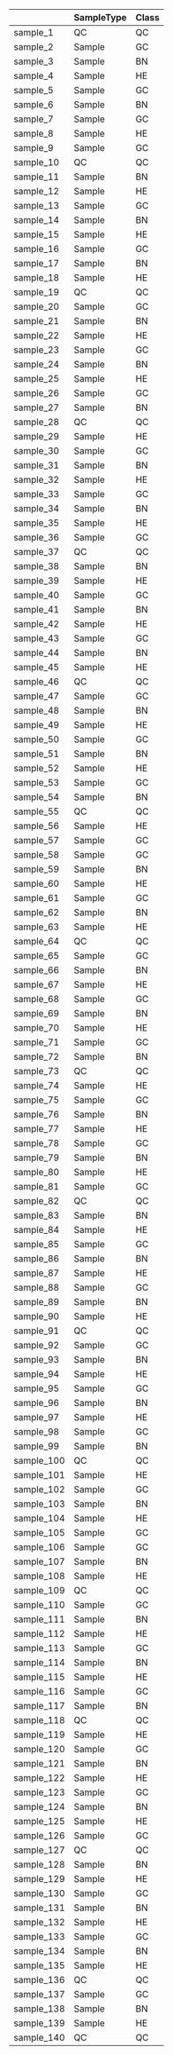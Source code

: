 |           |SampleType |Class |
|:----------|:----------|:-----|
|sample_1   |QC         |QC    |
|sample_2   |Sample     |GC    |
|sample_3   |Sample     |BN    |
|sample_4   |Sample     |HE    |
|sample_5   |Sample     |GC    |
|sample_6   |Sample     |BN    |
|sample_7   |Sample     |GC    |
|sample_8   |Sample     |HE    |
|sample_9   |Sample     |GC    |
|sample_10  |QC         |QC    |
|sample_11  |Sample     |BN    |
|sample_12  |Sample     |HE    |
|sample_13  |Sample     |GC    |
|sample_14  |Sample     |BN    |
|sample_15  |Sample     |HE    |
|sample_16  |Sample     |GC    |
|sample_17  |Sample     |BN    |
|sample_18  |Sample     |HE    |
|sample_19  |QC         |QC    |
|sample_20  |Sample     |GC    |
|sample_21  |Sample     |BN    |
|sample_22  |Sample     |HE    |
|sample_23  |Sample     |GC    |
|sample_24  |Sample     |BN    |
|sample_25  |Sample     |HE    |
|sample_26  |Sample     |GC    |
|sample_27  |Sample     |BN    |
|sample_28  |QC         |QC    |
|sample_29  |Sample     |HE    |
|sample_30  |Sample     |GC    |
|sample_31  |Sample     |BN    |
|sample_32  |Sample     |HE    |
|sample_33  |Sample     |GC    |
|sample_34  |Sample     |BN    |
|sample_35  |Sample     |HE    |
|sample_36  |Sample     |GC    |
|sample_37  |QC         |QC    |
|sample_38  |Sample     |BN    |
|sample_39  |Sample     |HE    |
|sample_40  |Sample     |GC    |
|sample_41  |Sample     |BN    |
|sample_42  |Sample     |HE    |
|sample_43  |Sample     |GC    |
|sample_44  |Sample     |BN    |
|sample_45  |Sample     |HE    |
|sample_46  |QC         |QC    |
|sample_47  |Sample     |GC    |
|sample_48  |Sample     |BN    |
|sample_49  |Sample     |HE    |
|sample_50  |Sample     |GC    |
|sample_51  |Sample     |BN    |
|sample_52  |Sample     |HE    |
|sample_53  |Sample     |GC    |
|sample_54  |Sample     |BN    |
|sample_55  |QC         |QC    |
|sample_56  |Sample     |HE    |
|sample_57  |Sample     |GC    |
|sample_58  |Sample     |GC    |
|sample_59  |Sample     |BN    |
|sample_60  |Sample     |HE    |
|sample_61  |Sample     |GC    |
|sample_62  |Sample     |BN    |
|sample_63  |Sample     |HE    |
|sample_64  |QC         |QC    |
|sample_65  |Sample     |GC    |
|sample_66  |Sample     |BN    |
|sample_67  |Sample     |HE    |
|sample_68  |Sample     |GC    |
|sample_69  |Sample     |BN    |
|sample_70  |Sample     |HE    |
|sample_71  |Sample     |GC    |
|sample_72  |Sample     |BN    |
|sample_73  |QC         |QC    |
|sample_74  |Sample     |HE    |
|sample_75  |Sample     |GC    |
|sample_76  |Sample     |BN    |
|sample_77  |Sample     |HE    |
|sample_78  |Sample     |GC    |
|sample_79  |Sample     |BN    |
|sample_80  |Sample     |HE    |
|sample_81  |Sample     |GC    |
|sample_82  |QC         |QC    |
|sample_83  |Sample     |BN    |
|sample_84  |Sample     |HE    |
|sample_85  |Sample     |GC    |
|sample_86  |Sample     |BN    |
|sample_87  |Sample     |HE    |
|sample_88  |Sample     |GC    |
|sample_89  |Sample     |BN    |
|sample_90  |Sample     |HE    |
|sample_91  |QC         |QC    |
|sample_92  |Sample     |GC    |
|sample_93  |Sample     |BN    |
|sample_94  |Sample     |HE    |
|sample_95  |Sample     |GC    |
|sample_96  |Sample     |BN    |
|sample_97  |Sample     |HE    |
|sample_98  |Sample     |GC    |
|sample_99  |Sample     |BN    |
|sample_100 |QC         |QC    |
|sample_101 |Sample     |HE    |
|sample_102 |Sample     |GC    |
|sample_103 |Sample     |BN    |
|sample_104 |Sample     |HE    |
|sample_105 |Sample     |GC    |
|sample_106 |Sample     |GC    |
|sample_107 |Sample     |BN    |
|sample_108 |Sample     |HE    |
|sample_109 |QC         |QC    |
|sample_110 |Sample     |GC    |
|sample_111 |Sample     |BN    |
|sample_112 |Sample     |HE    |
|sample_113 |Sample     |GC    |
|sample_114 |Sample     |BN    |
|sample_115 |Sample     |HE    |
|sample_116 |Sample     |GC    |
|sample_117 |Sample     |BN    |
|sample_118 |QC         |QC    |
|sample_119 |Sample     |HE    |
|sample_120 |Sample     |GC    |
|sample_121 |Sample     |BN    |
|sample_122 |Sample     |HE    |
|sample_123 |Sample     |GC    |
|sample_124 |Sample     |BN    |
|sample_125 |Sample     |HE    |
|sample_126 |Sample     |GC    |
|sample_127 |QC         |QC    |
|sample_128 |Sample     |BN    |
|sample_129 |Sample     |HE    |
|sample_130 |Sample     |GC    |
|sample_131 |Sample     |BN    |
|sample_132 |Sample     |HE    |
|sample_133 |Sample     |GC    |
|sample_134 |Sample     |BN    |
|sample_135 |Sample     |HE    |
|sample_136 |QC         |QC    |
|sample_137 |Sample     |GC    |
|sample_138 |Sample     |BN    |
|sample_139 |Sample     |HE    |
|sample_140 |QC         |QC    |
